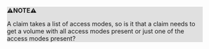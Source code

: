 <div style="margin:2em; background-color: #e0e0e0;">

<strong>⚠️NOTE️️️⚠️</strong>

A claim takes a list of access modes, so is it that a claim needs to get a volume with all access modes present or just one of the access modes present?
</div>

